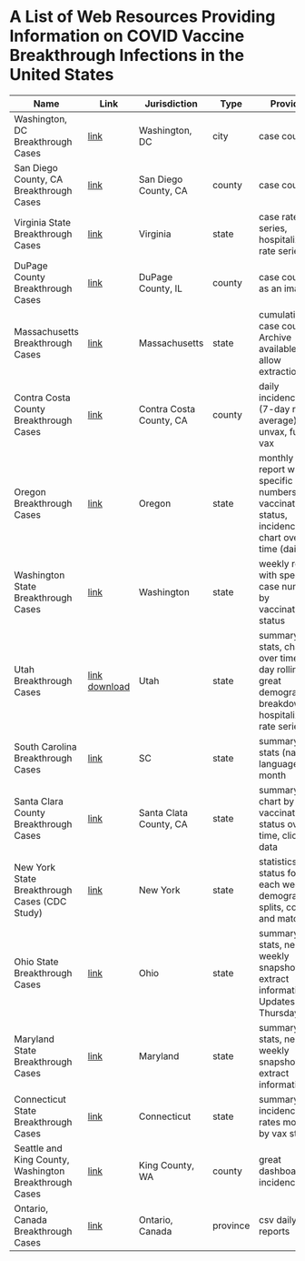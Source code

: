 # A List of Web Resources Providing Information on COVID Vaccine Breakthrough Infections in the United States


|   Name    | Link | Jurisdiction | Type |  Provides |
| ----------- | ----------- |----------- | ----------- | ----------- |
|   Washington, DC Breakthrough Cases  |  [link](https://coronavirus.dc.gov/data/vaccination)|  Washington, DC          | city |  case counts|
| San Diego County, CA Breakthrough Cases | [link](https://www.sandiegocounty.gov/content/dam/sdc/hhsa/programs/phs/Epidemiology/COVID-19%20Case%20Summary%20by%20Vaccination%20Status.pdf) | San Diego County, CA | county |  case counts |
| Virginia State Breakthrough Cases | [link](https://www.vdh.virginia.gov/coronavirus/covid-19-data-insights/covid-19-cases-by-vaccination-status/)| Virginia  | state | case rate series, hospitalization rate series
|   DuPage County Breakthrough Cases  |  [link](https://www.dupagehealth.org/610/DuPage-County-COVID-19-Dashboard)        |  DuPage County, IL         | county |  case counts as an image|
|   Massachusetts Breakthrough Cases  |  [link](https://www.mass.gov/info-details/massachusetts-covid-19-vaccination-data-and-updates#daily-covid-19-vaccine-report-)        |  Massachusetts         | state |  cumulative case counts. Archive available to allow extraction|
|   Contra Costa County Breakthrough Cases  |  [link](https://www.coronavirus.cchealth.org/vaccine-dashboard)        |  Contra Costa County, CA         | county |   daily incidences (7-day rolling average) for unvax, fully vax|
|   Oregon Breakthrough Cases  |  [link](https://www.oregon.gov/oha/erd/pages/covid-19-news.aspx?wp8621=p:1#g_17a50365_d139_4e6c_a266_2646f6c1b14a)        |  Oregon         | state |   monthly report with specific case numbers by vaccination status, incidence chart over time (daily?)|
|   Washington State Breakthrough Cases  |  [link](https://www.doh.wa.gov/Emergencies/COVID19/DataDashboard#heading58074)        |  Washington         | state |   weekly report with specific case numbers by vaccination status|
|   Utah Breakthrough Cases  |  [link](https://coronavirus-dashboard.utah.gov/risk.html) [download](https://coronavirus-dashboard.utah.gov/Utah_COVID19_data.zip)        |  Utah        | state |  summary stats, chart over time (7-day rolling) great demographic breakdown, hospitalization rate series|
|   South Carolina Breakthrough Cases  |  [link](https://scdhec.gov/covid19/covid-19-vaccine/cases-hospitalizations-deaths-among-not-fully-vaccinated) |  SC        | state |  summary stats (natural language) by month|
|   Santa Clara County Breakthrough Cases  |  [link](https://covid19.sccgov.org/dashboard-case-rates-vaccination-status)        |  Santa Clata County, CA         | state |  summary chart by vaccination status over time, clickable data |
|  New York State Breakthrough Cases (CDC Study)  |  [link](https://www.cdc.gov/mmwr/volumes/70/wr/mm7034e1.htm)        |  New York        | state |  statistics by status for each week, demographic splits, controls and matching |
|  Ohio State Breakthrough Cases  |  [link](https://coronavirus.ohio.gov/wps/portal/gov/covid-19/dashboards/covid-19-vaccine/breakthrough-dashboard)        |  Ohio        | state |  summary stats, needs weekly snapshots to extract information. Updates Thursdays |
|  Maryland State Breakthrough Cases  |  [link](https://coronavirus.maryland.gov)        |  Maryland        | state |  summary stats, needs weekly snapshots to extract information. |
|  Connecticut State Breakthrough Cases  |  [link](https://portal.ct.gov/-/media/Coronavirus/CTDPHCOVID19summary8192021.pdf)        |  Connecticut        | state |  summary incidence rates monthly by vax status |
|  Seattle and King County, Washington Breakthrough Cases  |  [link](https://kingcounty.gov/depts/health/covid-19/data/vaccination-outcomes.aspx)        |  King County, WA        | county |  great dashboard of incidences |
| Ontario, Canada Breakthrough Cases |[link](https://data.ontario.ca/dataset/covid-19-vaccine-data-in-ontario/resource/eed63cf2-83dd-4598-b337-b288c0a89a16)| Ontario, Canada |  province | csv daily reports | 




